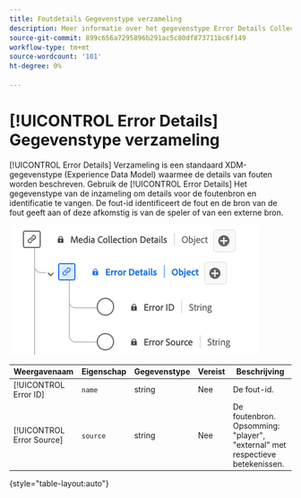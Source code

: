 ```yaml
---
title: Foutdetails Gegevenstype verzameling
description: Meer informatie over het gegevenstype Error Details Collection Data Model (XDM).
source-git-commit: 899c656a7295896b291ac5c80df873711bc6f149
workflow-type: tm+mt
source-wordcount: '101'
ht-degree: 0%

---
```


# [!UICONTROL Error Details] Gegevenstype verzameling

[!UICONTROL Error Details] Verzameling is een standaard XDM-gegevenstype (Experience Data Model) waarmee de details van fouten worden beschreven. Gebruik de [!UICONTROL Error Details] Het gegevenstype van de inzameling om details voor de foutenbron en identificatie te vangen. De fout-id identificeert de fout en de bron van de fout geeft aan of deze afkomstig is van de speler of van een externe bron.

![Een diagram van het gegevenstype Error Details.](../images/data-types/error-details-collection.png)

| Weergavenaam | Eigenschap | Gegevenstype | Vereist | Beschrijving |
|----------------------------|--------------|-----------|----------|-----------------------------------------------|
| [!UICONTROL Error ID] | `name` | string | Nee | De fout-id. |
| [!UICONTROL Error Source] | `source` | string | Nee | De foutenbron. Opsomming: &quot;player&quot;, &quot;external&quot; met respectieve betekenissen. |

{style="table-layout:auto"}
